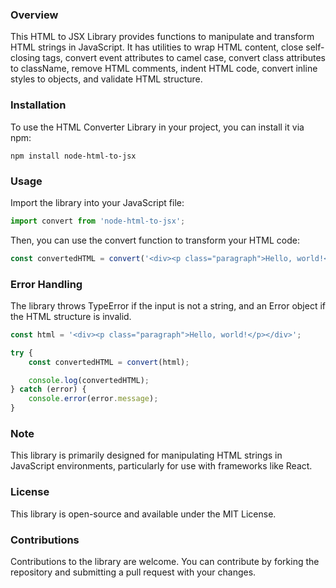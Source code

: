 ### Overview

This HTML to JSX Library provides functions to manipulate and transform HTML strings in JavaScript. It has utilities to wrap HTML content, close self-closing tags, convert event attributes to camel case, convert class attributes to className, remove HTML comments, indent HTML code, convert inline styles to objects, and validate HTML structure.

### Installation

To use the HTML Converter Library in your project, you can install it via npm:

`npm install node-html-to-jsx`

### Usage

Import the library into your JavaScript file:

```JavaScript
import convert from 'node-html-to-jsx';
```

Then, you can use the convert function to transform your HTML code:

```JavaScript
const convertedHTML = convert('<div><p class="paragraph">Hello, world!</p></div>');
```

### Error Handling

The library throws TypeError if the input is not a string, and an Error object if the HTML structure is invalid.

```JavaScript
const html = '<div><p class="paragraph">Hello, world!</p></div>';

try {
    const convertedHTML = convert(html);

    console.log(convertedHTML);
} catch (error) {
    console.error(error.message);
}
```

### Note

This library is primarily designed for manipulating HTML strings in JavaScript environments, particularly for use with frameworks like React.

### License

This library is open-source and available under the MIT License.

### Contributions

Contributions to the library are welcome. You can contribute by forking the repository and submitting a pull request with your changes.
